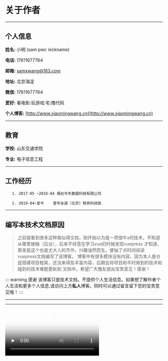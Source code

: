 # 关于作者

***
## 个人信息
**姓名:** 小明 (sam pwc nickname)   

**电话:** 17611677764  

**邮箱:** samxwang@163.com
   
**地址:** 北京海淀    

**微信:** 17611677764
    
**爱好:** 看电影:玩游戏:宅:撸代码    

**个人博客:** [http://www.xiaomingwang.cn](http://www.xiaomingwang.cn)
***
## 教育
**学校:** 山东交通学院   


**专业:** 电子信息工程    

****
## 工作经历
   
       1. 2017-05 ~2019-04 烟台华东数据科技有限公司
       
       2. 2019-04~至今    普华永道（北京）税务科技部
***

## 编写本技术文档原因
 >之前就看到很多这种类似得文档，刚开始以为是一项很牛x的技术。不知道从哪里接触（后台），后来不经意在学习vue的时候发现vuepress
   才知道，原来是这个也是尤大人的杰作，兴趣油然而生。便抽了点时间阅读vuepress文档编写了该博客。
   博客中有很多模块没有内容，因为本人是仓促搭建项目框架，还没来得及丰富内容，后期会将项目和平时用到的技术和碰到的技术难题更新到
   文档中。希望广大撸友提出宝贵意见！感谢！ 
 
::: warning 感谢
该博客只是技术文档，不提供个人生活信息。如果想了解作者个人生活和更多个人信息,请访问上方**私人**博客。同时可以通过留言留下您的宝贵意见哦！
:::

 ****
 ***

   <video controls="" style = "max-width: 740px;margin: 0 auto;" preload="none" poster="http://media.w3.org/2010/05/sintel/poster.png">
   <source src="http://media.w3.org/2010/05/sintel/trailer.mp4" type="video/mp4"><source src="http://media.w3.org/2010/05/sintel/trailer.webm" type="video/webm">
   <source src="http://media.w3.org/2010/05/sintel/trailer.ogv" type="video/ogg"><p>Your user agent does not support the HTML5 Video element.</p>
   </video>
